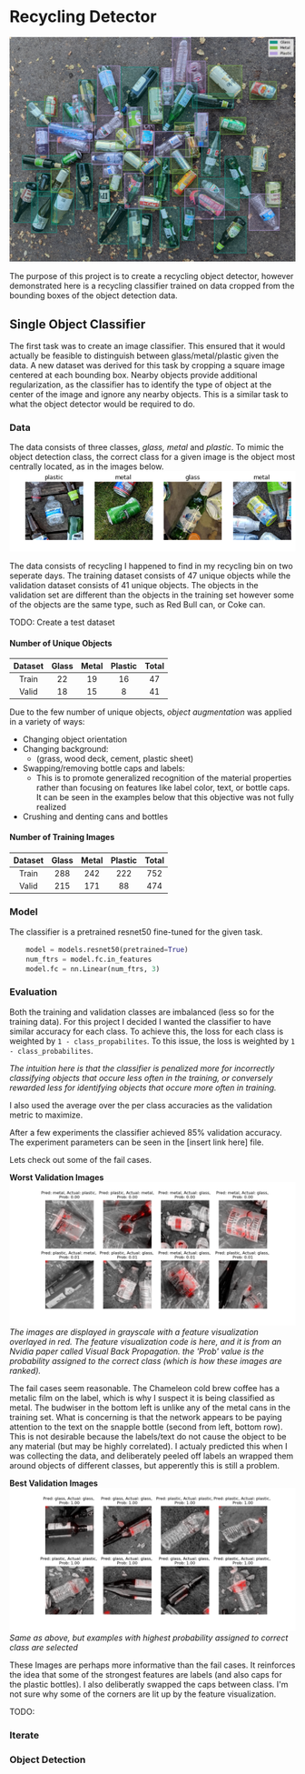 Recycling Detector
==================
![training data example](media/train_example.png "Training Data Example")

The purpose of this project is to create a recycling object detector, however demonstrated here is a recycling classifier trained on data cropped from the bounding boxes of the object detection data.

## Single Object Classifier
The first task was to create an image classifier. This ensured that it would
actually be feasible to distinguish between glass/metal/plastic given the data.
A new dataset was derived for this task by cropping a square image centered at 
each bounding box. Nearby objects provide additional regularization, as the classifier
has to identify the type of object at the center of the image and 
ignore any nearby objects. This is a similar task to what the object detector would
be required to do.

### Data
The data consists of three classes, *glass, metal* and *plastic*. To mimic the object detection class, the correct class for a given image is the object most centrally located, as in the images below.
![classify train example](media/classify_train_example.png "Classify Train Example")

The data consists of recycling I happened to find in my recycling bin on 
two seperate days. The training dataset consists of 47 unique objects while the 
validation dataset consists of 41 unique objects. The objects in the validation set
are different than the objects in the training set however some of the objects are
the same type, such as Red Bull can, or Coke can.

TODO: Create a test dataset

#### Number of Unique Objects
|Dataset|Glass|Metal|Plastic|Total|
|:---:  |:---:|:---:|:---:|:---:|
|Train	|22   |19   |16   |47|
|Valid  |18   |15   |8    |41|

Due to the few number of unique objects, *object augmentation* was applied in a
variety of ways:
* Changing object orientation
* Changing background: 
	* (grass, wood deck, cement, plastic sheet)
* Swapping/removing bottle caps and labels:
	* This is to promote generalized recognition of the material properties
rather than focusing on features like label color, text, or bottle caps.
It can be seen in the examples below that this objective was not fully realized
* Crushing and denting cans and bottles

#### Number of Training Images
|Dataset|Glass|Metal|Plastic|Total|
|:---:  |:---:|:---:|:---:  |:---:|
|Train	|288  |242  |222    |752  |
|Valid  |215  |171  |88     |474  |

### Model
The classifier is a pretrained resnet50 fine-tuned for the given task.
```python
    model = models.resnet50(pretrained=True)
    num_ftrs = model.fc.in_features
    model.fc = nn.Linear(num_ftrs, 3)
```
### Evaluation
Both the training and validation classes are imbalanced (less so for the training data). For this project I decided I wanted the classifier to have similar accuracy for each class. To achieve this, the loss for each class is weighted by `1 - class_propabilites`.
To  this issue, the loss is weighted by `1 - class_probabilites`.

*The intuition here is that the classifier is penalized more for incorrectly
classifying objects that occure less often in the training, or conversely rewarded less
for identifying objects that occure more often in training.*

I also used the average over the per class accuracies as the validation metric to maximize.

After a few experiments the classifier achieved 85% validation accuracy.
The experiment parameters can be seen in the [insert link here] file.

Lets check out some of the fail cases.

**Worst Validation Images**
![classify valid worst](media/classify_valid_worst.png "Worst Valid Examples")
*The images are displayed in grayscale with a feature visualization overlayed in red.
The feature visualization code is here, and it is from an Nvidia paper called
Visual Back Propagation.
the 'Prob' value is the probability assigned to the correct class
(which is how these images are ranked).*

The fail cases seem reasonable. The Chameleon cold brew coffee has a metalic film on the label,
which is why I suspect it is being classified as metal. The budwiser in the bottom left is
unlike any of the metal cans in the training set. What is concerning is that the network appears to
be paying attention to the text on the snapple bottle (second from left, bottom row). This is 
not desirable because the labels/text do not cause the object to be any material (but may be highly
correlated). I actualy predicted this when I was collecting the data, and deliberately peeled off
labels an wrapped them around objects of different classes, but apperently this is still a problem.

**Best Validation Images**
![classify valid best](media/classify_valid_best.png "Best Valid Examples")
*Same as above, but examples with highest probability assigned to correct class are selected*

These Images are perhaps more informative than the fail cases. It reinforces the idea that
some of the strongest features are labels (and also caps for the plastic bottles). I also deliberatly
swapped the caps between class. I'm not sure why some of the corners are lit up by the feature visualization.

TODO:
### Iterate
### Object Detection

